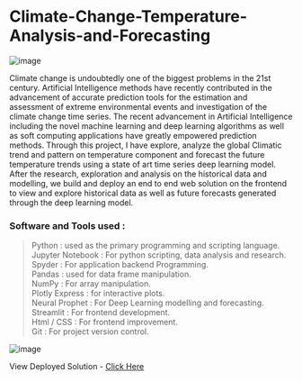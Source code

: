 # Climate-Change-Temperature-Analysis-and-Forecasting

![image](https://user-images.githubusercontent.com/83460431/147438794-a4ff7cef-7768-4a5f-9c71-ba72d1a65f1e.png)

Climate change is undoubtedly one of the biggest problems in the 21st century. Artificial Intelligence methods have recently contributed in the advancement of accurate prediction tools for the estimation and assessment of extreme environmental events and investigation of the climate change time series. The recent advancement in Artificial Intelligence including the novel machine learning and deep learning algorithms as well as soft computing applications have greatly empowered prediction methods. Through this project, I have explore, analyze the global Climatic trend and pattern on temperature component and forecast the future temperature trends using a state of art time series deep learning model. After the research, exploration and analysis on the historical data and modelling, we build and deploy an end to end web solution on the frontend to view and explore historical data as well as future forecasts generated through the deep learning model.

### Software and Tools used :

> Python : used as the primary programming and scripting language. <br>
> Jupyter Notebook : For python scripting, data analysis and research.<br>
> Spyder : For application backend Programming. <br>
> Pandas : used for data frame manipulation.<br>
> NumPy : For array manipulation.<br>
> Plotly Express : for interactive plots.<br>
> Neural Prophet : For Deep Learning modelling and forecasting.<br>
> Streamlit : For frontend development.<br>
> Html / CSS : For frontend improvement.<br>
> Git : For project version control.<br>

![image](https://user-images.githubusercontent.com/83460431/147439991-899ac2c3-a836-4c8e-ac77-f72cd0b19c27.png)



View Deployed Solution - <a href="https://share.streamlit.io/sarkarsachin57/climate-change-temperature-analysis-and-forecasting/main/app.py" target="_blank">Click Here</a> 

